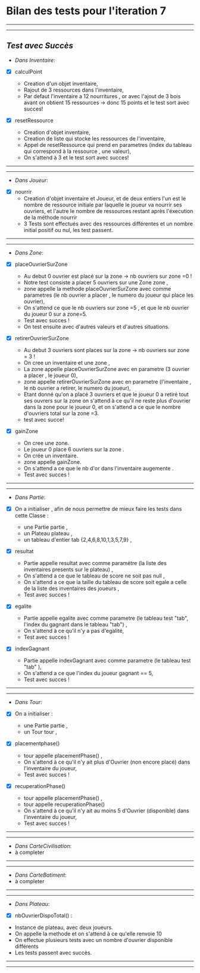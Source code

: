 # Bilan des tests pour l'iteration 7
---
---
 ##  *Test avec Succès*
 
 * *Dans Inventaire*:
  * [x] calculPoint
    - Creation d'un objet inventaire, 
    - Rajout de 3 ressources dans l'inventaire,
    - Par defaut l'inventaire a 12 nourritures , or avec l'ajout de 3 bois avant on obtient 15 ressources → donc 15 points
    et le test sort avec succes!
    
  * [x] resetRessource
    - Creation d'objet inventaire, 
    - Creation de liste qui stocke les ressources de l'inventaire,
    - Appel de resetRessource qui prend en parametres (index du tableau qui correspond à la ressource , une valeur),
    - On s'attend à 3 et le test sort avec succes!
---
---
  * *Dans Joueur*:
  * [x] nourrir
    - Creation d'objet inventaire et Joueur, et de deux entiers l'un est le nombre de ressource initiale
    par laquelle le joueur va nourrir ses ouvriers, et l'autre le nombre de ressources restant après l'éxecution de la méthode nourrir
    - 3 Tests sont effectués avec des ressources différentes et un nombre initial positif ou nul, les test passent.
---
--- 
   * *Dans Zone*:
   
  * [x] placeOuvrierSurZone
    - Au debut 0 ouvrier est placé sur la zone → nb ouvriers sur zone =0 !
    - Notre test consiste a placer 5 ouvriers sur une Zone zone ,
    - zone appelle la methode placeOuvrierSurZone avec comme parametres (le nb ouvrier a placer , le numero du joueur qui place les ouvrier),
    - On s'attend  ce que le nb ouvriers sur zone =5 , et que le nb ouvrier du joueur 0 sur a zone=5.
    - Test avec succes !
    - On test ensuite avec d'autres valeurs et d'autres situations.
    
  * [x] retirerOuvrierSurZone
    - Au debut 3 ouvriers sont places sur la zone → nb ouvriers sur zone = 3 !
    - On cree un inventaire et une zone ,
    - La zone appelle placeOuvrierSurZone avec en parametre (3 ouvrier a placer , le joueur 0),
    - zone appelle retirerOuvrierSurZone avec en parametre (l'inventaire , le nb ouvrier a retirer, le numero du joueur),
    - Etant donné qu'on a placé 3 ouvriers et que le joueur 0 a retiré tout ses ouvrers sur la zone on s'attend 
     à ce qu'il ne reste plus d'ouvrier dans la zone pour le joueur 0, et on s'attend a ce que le nombre d'ouvriers total sur la zone =3.
    - test avec succe!
    
  * [x] gainZone
    - On cree une zone.
    - Le joueur 0 place 6 ouvriers sur la zone .
    - On crée un inventaire.
    - zone appelle gainZone.
    - On s'attend a ce que le nb d'or dans l'inventaire augemente .
    - Test avec succes !
---
--- 

  * *Dans Partie*:
  * [x] On a initialiser , afin de nous permettre de mieux faire les tests dans cette Classe :
    - une Partie partie ,
    - un Plateau plateau ,
    - un tableau d'entier tab {2,4,6,8,10,1,3,5,7,9} ,
  
  
  * [x] resultat
    - Partie appelle resultat avec comme paramétre (la liste des inventaires presents sur le plateau) ,
    - On s'attend a ce que le tableau de score ne soit pas null ,
    - On s'attend a ce que la taille du  tableau de score soit egale a celle de la liste des inventaires des joueurs ,
    - Test avec succes !
    
  * [x] egalite
    - Partie appelle egalite avec comme parametre (le tableau test "tab", l'index du gagnant dans le tableau "tab") ,
    - On s'attend à ce qu'il n'y a pas d'egalité,
    - Test avec succes !
    
  * [x] indexGagnant
    - Partie appelle indexGagnant avec comme parametre (le tableau test "tab" ),
    - On s'attend a ce que l'index du joueur gagnant == 5,
    - Test avec succes !
    
---
---

  * *Dans Tour*:
  * [x] On a initialiser :
    - une Partie partie ,
    - un Tour tour ,
  
  
  * [x] placementphase()
    - tour appelle placementPhase() ,
    - On s'attend à ce qu'il n'y ait plus d'Ouvrier (non encore placé) dans l'inventaire du joueur,
    - Test avec succes !
 
 * [x] recuperationPhase()
    - tour appelle placementPhase() ,
    - tour appelle recuperationPhase()
    - On s'attend à ce qu'il n'y ait au moins 5 d'Ouvrier (disponible) dans l'inventaire du joueur,
    - Test avec succes !





---
---

  * *Dans CarteCivilisation*:
* à completer

    

---
---

  * *Dans CarteBatiment*:
* à completer

    
---
---

  * *Dans Plateau*:
* [x] nbOuvrierDispoTotal() :
- Instance de plateau, avec deux joueurs.
- On appelle la methode et on s'attend à ce qu'elle renvoie 10
- On effectue plusieurs tests avec un nombre d'ouvrier disponible différents 
- Les tests passent avec succès.

    


 
 
 
 
 
 
 
 
 
 
 
 
 
 
 
 
 
 
 
 
 
 
 
 
 
 
 
 
 
 
 
 
 
 
 
 
 
 
---
---
